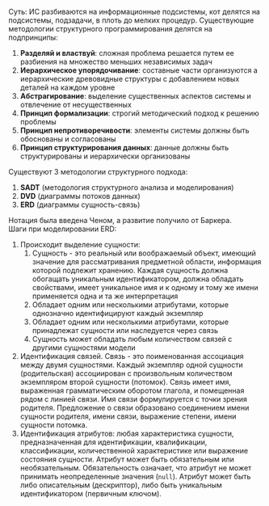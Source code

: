 Суть: ИС разбиваются на информационные подсистемы, кот делятся на подсистемы, подзадачи, в плоть до мелких процедур. Существующие методологии структурного программирования делятся на подпринципы:
1. **Разделяй и властвуй**: сложная проблема решается путем ее разбиения на множество меньших независимых задач
2. **Иерархическое упорядочивание**: составные части организуются а иерархические древовидные структуры с добавлением новых деталей на каждом уровне
3. **Абстрагирование**: выделение существенных аспектов системы и отвлечение от несущественных
4. **Принцип формализации**: строгий методический подход к решению проблемы
5. **Принцип непротиворечивости**: элементы системы должны быть обоснованы и согласованы
6. **Принцип структурирования данных**: данные должны быть структурированы и иерархически организованы
  
Существуют 3 методологии структурного подхода:
1. **SADT** (методология структурного анализа и моделирования)
2. **DVD** (диаграммы потоков данных) 
3. **ERD** (диаграммы сущность-связь) 
  
Нотация была введена Ченом, а развитие получило от Баркера.  
Шаги при моделировании ERD:
1. Происходит выделение сущности:
	1) Сущность - это реальный или воображаемый объект, имеющий значение для рассматривания предметной области, информация которой подлежит хранению. Каждая сущность должна обогащать уникальным идентификатором, должна обладать свойствами, имеет уникальное имя и к одному и тому же имени применяется одна и та же интерпретация
	2) Обладает одним или несколькими атрибутами, которые однозначно идентифицируют каждый экземпляр
	3) Обладает одним или несколькими атрибутами, которые принадлежат сущности или наследуется через связь
	4) Cущность может обладать любым количеством связей с другими сущностями модели
2. Идентификация связей. Связь - это поименованная ассоциация между двумя сущностями. Каждый экземпляр одной сущности (родительская) ассоциирован с произвольным количеством экземпляром второй сущности (потомок).  Связь имеет имя, выраженная грамматическим оборотом глагола, и помещенная рядом с линией связи. Имя связи формулируется с точки зрения родителя. Предложение о связи образовано соединением имени сущности родителя, имени связи, выражение степени, имени сущности потомка.
3. Идентификация атрибутов: любая характеристика сущности, предназначенная для идентификации, квалификации, классификации, количественной характеристике или выражение состояния сущности. Атрибут может быть обязательным или необязательным. Обязательность означает, что атрибут не может принимать неопределенные значения (`null`). Атрибут может быть либо описательным (дескриптор), либо быть уникальным идентификатором (первичным ключом).